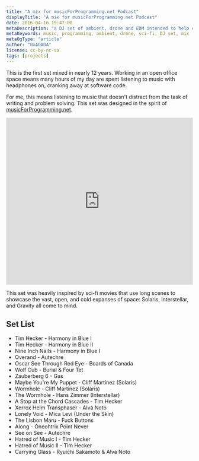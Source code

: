 ```yaml
---
title: "A mix for musicForProgramming.net Podcast"
displayTitle: "A mix for musicForProgramming.net Podcast"
date: 2016-04-16 19:47:00
metaDescription: "a DJ set of ambient, drone and EDM intended to help concentration."
metaKeywords: music, programming, ambient, drone, sci-fi, DJ set, mix
metaOgType: "article"
author: "0xADADA"
license: cc-by-nc-sa
tags: [projects]
---
```



This is the first set mixed in nearly 12 years. Working in an open
office space means many hours of my day are spent listening to music with
headphones on, cranking away at software code.

For me, this means listening to music that doesn't distract from the task
of writing and problem solving. This set was designed in the spirit of
[musicForProgramming.net](http://musicforprogramming.net).

<iframe width="100%" height="450" scrolling="no" frameborder="no" src="https://w.soundcloud.com/player/?url=https%3A//api.soundcloud.com/tracks/258905754&amp;auto_play=false&amp;hide_related=false&amp;show_comments=true&amp;show_user=true&amp;show_reposts=false&amp;visual=true"></iframe>

This set was heavily inspired by sci-fi movies that use long scenes to 
showcase the vast, open, and cold expanses of space: Solaris, Interstellar,
and Gravity all come to mind.

## Set List

* Tim Hecker - Harmony in Blue I
* Tim Hecker - Harmony in Blue II
* Nine Inch Nails - Harmony in Blue I
* Overand - Autechre
* Oscar See Through Red Eye - Boards of Canada
* Wolf Cub - Burial & Four Tet
* Zauberberg 6 - Gas
* Maybe You're My Puppet - Cliff Martinez (Solaris)
* Wormhole - Cliff Martinez (Solaris)
* The Wormhole - Hans Zimmer (Interstellar)
* A Stop at the Chord Cascades - Tim Hecker
* Xerrox Helm Transphaser - Alva Noto
* Lonely Void - Mica Levi (Under the Skin)
* The Lisbon Maru - Fuck Buttons
* Along - Oneohtrix Point Never
* See on See - Autechre
* Hatred of Music I - Tim Hecker
* Hatred of Music II - Tim Hecker
* Carrying Glass - Ryuichi Sakamoto & Alva Noto
